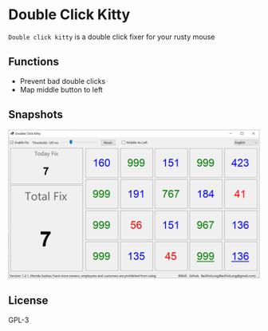 # Double Click Kitty

`Double click kitty` is a double click fixer for your rusty mouse

## Functions

- Prevent bad double clicks
- Map middle button to left

## Snapshots

![Double Click Kitty](https://raw.githubusercontent.com/baijifeilong/DoubleClickKitty/master/Snapshots/DoubleClickKitty.png)

## License

GPL-3
